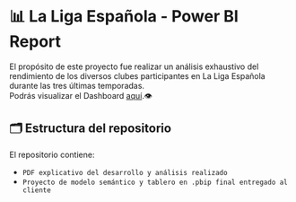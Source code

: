 # 📊 La Liga Española - Power BI Report
El propósito de este proyecto fue realizar un análisis exhaustivo del rendimiento de los diversos clubes participantes en La Liga Española durante las tres últimas temporadas.  
Podrás visualizar el Dashboard [aquí](https://app.powerbi.com/view?r=eyJrIjoiYWNkZGU4MDEtNTU5Yi00OWFlLTkyODAtMzJkN2M3YmY0OTU4IiwidCI6Ijg1MjI2NjJhLTVkYTctNGE1Zi05ZDM0LWFmNzAzNTM3NzIyZCIsImMiOjR9).👁️ 

## 🗂 Estructura del repositorio 

El repositorio contiene:
- `PDF explicativo del desarrollo y análisis realizado`
- `Proyecto de modelo semántico y tablero en .pbip final entregado al cliente`

